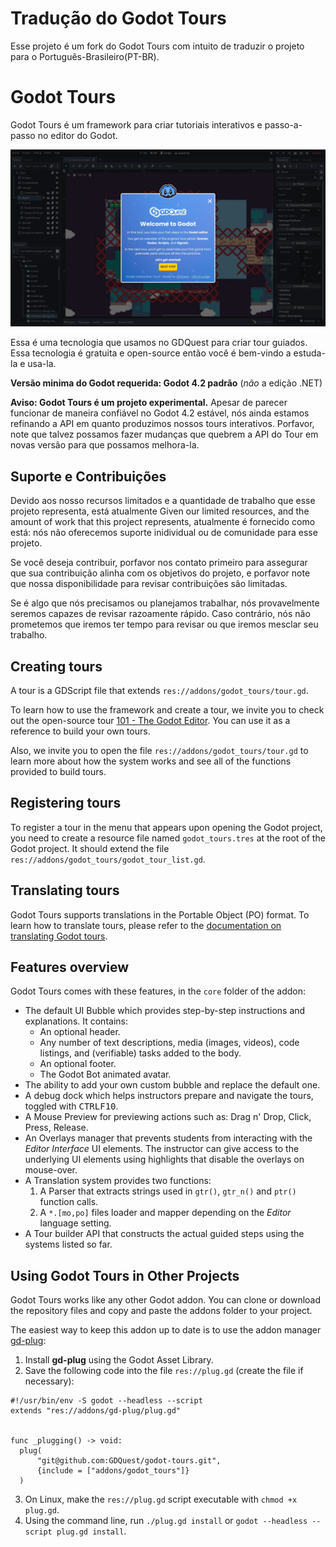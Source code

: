 # Tradução do Godot Tours

Esse projeto é um fork do Godot Tours com intuito de traduzir o projeto para o Português-Brasileiro(PT-BR).

# Godot Tours

Godot Tours é um framework para criar tutoriais interativos e passo-a-passo no editor do Godot.

![Screenshot of the Godot editor, showing the blue welcome window of a GOdot interactive tour](godot-tour-screenshot.webp)

Essa é uma tecnologia que usamos no GDQuest para criar tour guiados. Essa tecnologia é gratuita e open-source então você é bem-vindo a estuda-la e usa-la.

**Versão minima do Godot requerida: Godot 4.2 padrão** (*não* a edição .NET)

**Aviso: Godot Tours é um projeto experimental.** Apesar de parecer funcionar de maneira confiável no Godot 4.2 estável, nós ainda estamos refinando a API em quanto produzimos nossos tours interativos. Porfavor, note que talvez possamos fazer mudanças que quebrem a API do Tour em novas versão para que possamos melhora-la. 

## Suporte e Contribuições

Devido aos nosso recursos limitados e a quantidade de trabalho que esse projeto representa, está atualmente 
Given our limited resources, and the amount of work that this project represents, atualmente é fornecido como está: nós não oferecemos suporte inidividual ou de comunidade para esse projeto.

Se você deseja contribuir, porfavor nos contato primeiro para assegurar que sua contribuição alinha com os objetivos do projeto, e porfavor note que nossa disponibilidade para revisar contribuições são limitadas.

Se é algo que nós precisamos ou planejamos trabalhar, nós provavelmente seremos capazes de revisar razoamente rápido. Caso contrário, nós não prometemos que iremos ter tempo para revisar ou que iremos mesclar seu trabalho.

## Creating tours

A tour is a GDScript file that extends `res://addons/godot_tours/tour.gd`.

To learn how to use the framework and create a tour, we invite you to check out the open-source tour [101 - The Godot Editor](https://github.com/gdquest-demos/godot-tours-101-the-godot-editor). You can use it as a reference to build your own tours.

Also, we invite you to open the file `res://addons/godot_tours/tour.gd` to learn more about how the system works and see all of the functions provided to build tours.

## Registering tours

To register a tour in the menu that appears upon opening the Godot project, you need to create a resource file named `godot_tours.tres` at the root of the Godot project. It should extend the file `res://addons/godot_tours/godot_tour_list.gd`.

## Translating tours

Godot Tours supports translations in the Portable Object (PO) format. To learn how to translate tours, please refer to the [documentation on translating Godot tours](documentation/translating_godot_tours.md).

## Features overview

Godot Tours comes with these features, in the `core` folder of the addon:

- The default UI Bubble which provides step-by-step instructions and explanations. It contains:
  - An optional header.
  - Any number of text descriptions, media (images, videos), code listings, and (verifiable) tasks added to the body.
  - An optional footer.
  - The Godot Bot animated avatar.
- The ability to add your own custom bubble and replace the default one.
- A debug dock which helps instructors prepare and navigate the tours, toggled with <kbd>CTRL</kbd><kbd>F10</kbd>.
- A Mouse Preview for previewing actions such as: Drag n' Drop, Click, Press, Release.
- An Overlays manager that prevents students from interacting with the *Editor Interface* UI elements. The instructor can give access to the underlying UI elements using highlights that disable the overlays on mouse-over.
- A Translation system provides two functions:
  1. A Parser that extracts strings used in `gtr()`, `gtr_n()` and `ptr()` function calls.
  2. A `*.[mo,po]` files loader and mapper depending on the *Editor* language setting.
- A Tour builder API that constructs the actual guided steps using the systems listed so far.

## Using Godot Tours in Other Projects

Godot Tours works like any other Godot addon. You can clone or download the repository files and copy and paste the addons folder to your project.

The easiest way to keep this addon up to date is to use the addon manager [gd-plug](https://github.com/imjp94/gd-plug):

1. Install **gd-plug** using the Godot Asset Library.
2. Save the following code into the file `res://plug.gd` (create the file if necessary):

  ```gdscript
  #!/usr/bin/env -S godot --headless --script
  extends "res://addons/gd-plug/plug.gd"


  func _plugging() -> void:
  	plug(
  		"git@github.com:GDQuest/godot-tours.git",
  		{include = ["addons/godot_tours"]}
  	)
  ```

3. On Linux, make the `res://plug.gd` script executable with `chmod +x plug.gd`.
4. Using the command line, run `./plug.gd install` or `godot --headless --script plug.gd install`.
